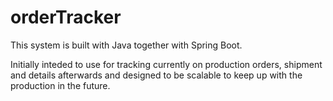 # orderTracker

This system is built with Java together with Spring Boot.

Initially inteded to use for tracking currently on production orders, shipment and details afterwards and designed to be scalable to keep up with the production in the future.

